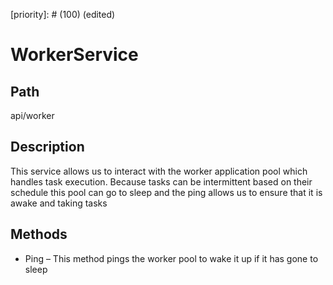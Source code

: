 [title]: # (Worker Service)
[tags]: # (Console and Internal Services)
[priority]: # (100) (edited) 
# WorkerService

## Path

api/worker

## Description

This service allows us to interact with the worker application pool which handles task execution.  Because tasks can be intermittent based on their schedule this pool can go to sleep and the ping allows us to ensure that it is awake and taking tasks

## Methods

* Ping – This method pings the worker pool to wake it up if it has gone to sleep